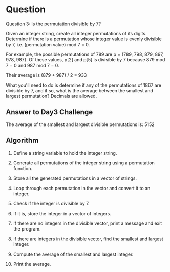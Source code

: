 # Question

Question 3: Is the permutation divisible by 7? 

Given an integer string, create all integer permutations of its digits. Determine if there is a permutation whose integer value is evenly divisible by 7, i.e. (permutation value) mod 7 = 0.

For example, the possible permutations of 789 are p = {789, 798, 879, 897, 978, 987}. Of these values, p[2] and p[5] is divisible by 7 because 879 mod 7 = 0 and 987 mod 7 = 0.

Their average is (879 + 987) / 2 = 933

What you'll need to do is determine if any of the permutations of 1867 are divisible by 7, and if so, what is the average between the smallest and largest permutation? Decimals are  allowed.

## Answer to Day3 Challenge

The average of the smallest and largest divisible permutations is: 5152

## Algorithm

1. Define a string variable to hold the integer string.

2. Generate all permutations of the integer string using a permutation function.

3. Store all the generated permutations in a vector of strings.

4. Loop through each permutation in the vector and convert it to an integer.

5. Check if the integer is divisible by 7.

6. If it is, store the integer in a vector of integers.

7. If there are no integers in the divisible vector, print a message and exit the program.

8. If there are integers in the divisible vector, find the smallest and largest integer.

9. Compute the average of the smallest and largest integer.

10. Print the average.

